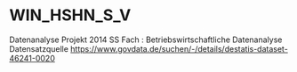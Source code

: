 WIN_HSHN_S_V
============

Datenanalyse Projekt 2014 SS
Fach : Betriebswirtschaftliche Datenanalyse
Datensatzquelle https://www.govdata.de/suchen/-/details/destatis-dataset-46241-0020


 
